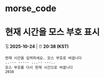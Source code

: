 # morse_code
# 현재 시간을 모스 부호 표시
<!-- MORSE_TIME_START -->
🗓️ **2025-10-24** | ⏰ **20:38 (KST)**

```
현재 시간을 입력하세요. 모스 부호로 바꿉니다
..--- ----- ...-- ---..
모스 부호를 다시 현재 시간으로 바꿉니다
2038
```
<!-- MORSE_TIME_END -->
